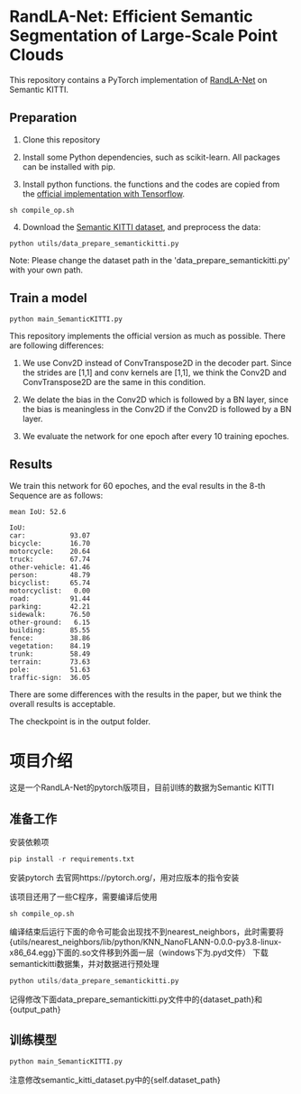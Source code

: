 # RandLA-Net: Efficient Semantic Segmentation of Large-Scale Point Clouds

This repository contains a PyTorch implementation of [RandLA-Net](http://arxiv.org/abs/1911.11236) on Semantic KITTI.

## Preparation

1. Clone this repository

2. Install some Python dependencies, such as scikit-learn. All packages can be installed with pip.

3. Install python functions. the functions and the codes are copied from the [official implementation with Tensorflow](https://github.com/QingyongHu/RandLA-Net).

```
sh compile_op.sh
```
4. Download the [Semantic KITTI dataset](http://semantic-kitti.org/dataset.html#download), and preprocess the data:
  ```
  python utils/data_prepare_semantickitti.py
  ```
   Note: Please change the dataset path in the 'data_prepare_semantickitti.py' with your own path.


## Train a model

  ```
  python main_SemanticKITTI.py
  ```

This repository implements the official version as much as possible. There are following differences:

1) We use Conv2D instead of ConvTranspose2D in the decoder part. Since the strides are [1,1] and conv kernels are [1,1], we think the Conv2D and ConvTranspose2D are the same in this condition.

2) We delate the bias in the Conv2D which is followed by a BN layer, since the bias is meaningless in the Conv2D if the Conv2D is followed by a BN layer.

3) We evaluate the network for one epoch after every 10 training epoches.


## Results
We train this network for 60 epoches, and the eval results in the 8-th Sequence are as follows:

```
mean IoU: 52.6

IoU: 
car:           93.07
bicycle:       16.70
motorcycle:    20.64
truck:         67.74
other-vehicle: 41.46
person:        48.79
bicyclist:     65.74
motorcyclist:   0.00
road:          91.44
parking:       42.21
sidewalk:      76.50
other-ground:   6.15
building:      85.55
fence:         38.86
vegetation:    84.19
trunk:         58.49
terrain:       73.63
pole:          51.63
traffic-sign:  36.05
```

There are some differences with the results in the paper, but we think the overall results is acceptable. 

The checkpoint is in the output folder.

# 项目介绍
这是一个RandLA-Net的pytorch版项目，目前训练的数据为Semantic KITTI
## 准备工作
安装依赖项
```python
pip install -r requirements.txt
```
安装pytorch
去官网https://pytorch.org/，用对应版本的指令安装

该项目还用了一些C程序，需要编译后使用
```sheel
sh compile_op.sh
```
编译结束后运行下面的命令可能会出现找不到nearest_neighbors，此时需要将{utils/nearest_neighbors/lib/python/KNN_NanoFLANN-0.0.0-py3.8-linux-x86_64.egg}下面的.so文件移到外面一层（windows下为.pyd文件）
下载semantickitti数据集，并对数据进行预处理

```python
python utils/data_prepare_semantickitti.py
```
记得修改下面data_prepare_semantickitti.py文件中的{dataset_path}和{output_path}

## 训练模型
```python
python main_SemanticKITTI.py
```
注意修改semantic_kitti_dataset.py中的{self.dataset_path}
